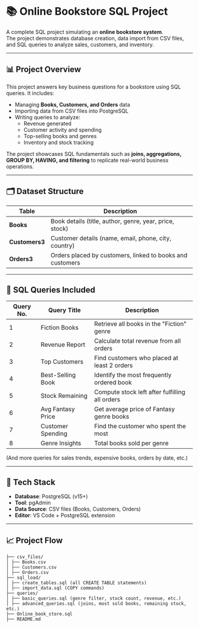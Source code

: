 # 📚 Online Bookstore SQL Project  

A complete SQL project simulating an **online bookstore system**.  
The project demonstrates database creation, data import from CSV files, and SQL queries to analyze sales, customers, and inventory.  

---

## 📊 Project Overview  
This project answers key business questions for a bookstore using SQL queries. It includes:  

- Managing **Books, Customers, and Orders** data  
- Importing data from CSV files into PostgreSQL  
- Writing queries to analyze:  
  - Revenue generated  
  - Customer activity and spending  
  - Top-selling books and genres  
  - Inventory and stock tracking  

The project showcases SQL fundamentals such as **joins, aggregations, GROUP BY, HAVING, and filtering** to replicate real-world business operations.  

---

## 🗂️ Dataset Structure  

| Table      | Description |
|------------|-------------|
| **Books**       | Book details (title, author, genre, year, price, stock) |
| **Customers3**  | Customer details (name, email, phone, city, country) |
| **Orders3**     | Orders placed by customers, linked to books and customers |  

---

## 🧠 SQL Queries Included  

| Query No. | Query Title | Description |
|-----------|-------------|-------------|
| 1 | Fiction Books | Retrieve all books in the "Fiction" genre |
| 2 | Revenue Report | Calculate total revenue from all orders |
| 3 | Top Customers | Find customers who placed at least 2 orders |
| 4 | Best-Selling Book | Identify the most frequently ordered book |
| 5 | Stock Remaining | Compute stock left after fulfilling all orders |
| 6 | Avg Fantasy Price | Get average price of Fantasy genre books |
| 7 | Customer Spending | Find the customer who spent the most |
| 8 | Genre Insights | Total books sold per genre |  

(And more queries for sales trends, expensive books, orders by date, etc.)  

---

## 🧰 Tech Stack  
- **Database**: PostgreSQL (v15+)  
- **Tool**: pgAdmin  
- **Data Source**: CSV files (Books, Customers, Orders)  
- **Editor**: VS Code + PostgreSQL extension  

---

## 📈 Project Flow  


``` Online_Bookstore/
├── csv_files/
│ ├── Books.csv
│ ├── Customers.csv
│ ├── Orders.csv
├── sql_load/
│ ├── create_tables.sql (all CREATE TABLE statements)
│ ├── import_data.sql (COPY commands)
├── queries/
│ ├── basic_queries.sql (genre filter, stock count, revenue, etc.)
│ ├── advanced_queries.sql (joins, most sold books, remaining stock, etc.)
├── Online_book_store.sql
├── README.md 
